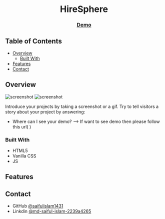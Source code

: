 <!-- Please update value in the {}  -->

<h1 align="center">HireSphere</h1>


<div align="center">
  <h3>
    <a href="https://neon-malabi-5f161f.netlify.app/">
      Demo
    </a>
  </h3>
</div>

<!-- TABLE OF CONTENTS -->

## Table of Contents

- [Overview](#overview)
  - [Built With](#built-with)
- [Features](#features)
- [Contact](#contact)


<!-- OVERVIEW -->

## Overview

![screenshot]( )
![screenshot]( )

Introduce your projects by taking a screenshot or a gif. Try to tell visitors a story about your project by answering:

- Where can I see your demo?
  --> If want to see demo then please follow this url( )

### Built With

<!-- This section should list any major frameworks that you built your project using. Here are a few examples.-->

- HTML5
- Vanilla CSS
- JS


## Features



## Contact

- GitHub [@saifulislam1431](https://github.com/saifulislam1431)
- Linkdin [@md-saiful-islam-2239a4265](https://www.linkedin.com/in/md-saiful-islam-2239a4265/)
